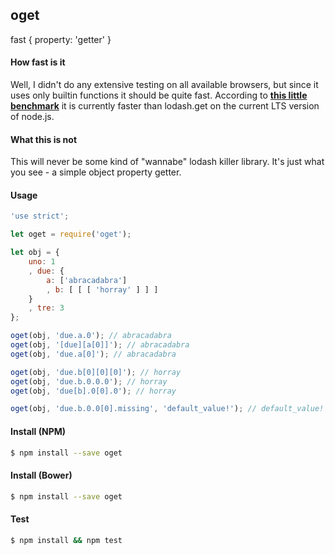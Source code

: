 ## oget

fast { property: 'getter' }

#### How fast is it
Well, I didn't do any extensive testing on all available browsers, but since it uses only builtin functions it should be quite fast. According to <strong>[this little benchmark](https://github.com/zewish/oget/tree/master/benchmark)</strong> it is currently faster than lodash.get on the current LTS version of node.js.

#### What this is not
This will never be some kind of "wannabe" lodash killer library. It's just what you see - a simple object property getter.

#### Usage
```javascript
'use strict';

let oget = require('oget');

let obj = {
    uno: 1
    , due: {
        a: ['abracadabra']
        , b: [ [ [ 'horray' ] ] ]
    }
    , tre: 3
};

oget(obj, 'due.a.0'); // abracadabra
oget(obj, '[due][a[0]]'); // abracadabra
oget(obj, 'due.a[0]'); // abracadabra

oget(obj, 'due.b[0][0][0]'); // horray
oget(obj, 'due.b.0.0.0'); // horray
oget(obj, 'due[b].0[0].0'); // horray

oget(obj, 'due.b.0.0[0].missing', 'default_value!'); // default_value!
```

#### Install (NPM)
```bash
$ npm install --save oget
```

#### Install (Bower)
```bash
$ npm install --save oget
```

#### Test
```bash
$ npm install && npm test
```
